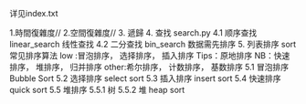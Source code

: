 详见index.txt

1.時間復雜度//
2.空間復雜度//
3. 遞歸
4. 查找 search.py
4.1 顺序查找 linear_search 线性查找
4.2 二分查找 bin_search 数据需先排序
5. 列表排序 sort
   常见排序算法
   low :冒泡排序， 选择排序， 插入排序 Tips：原地排序
   NB：快速排序， 堆排序， 归并排序
   other:希尔排序， 计数排序， 基数排序
5.1 冒泡排序 Bubble Sort
5.2 选择排序 select sort
5.3 插入排序 insert sort
5.4 快速排序 quick sort
5.5 堆排序
  5.5.1 树
  5.5.2 堆 heap sort
   


